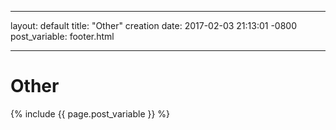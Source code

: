 
---

layout: default
title:  "Other"
creation date:   2017-02-03 21:13:01 -0800
post_variable: footer.html

---

# Other


{% include {{ page.post_variable }} %}
